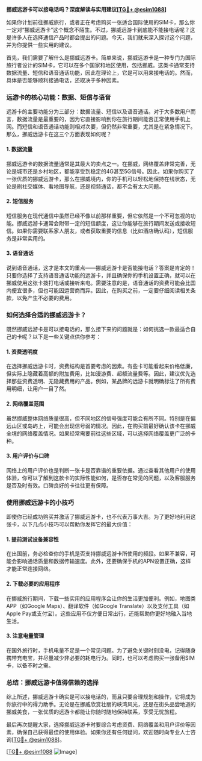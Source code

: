 **挪威远游卡可以接电话吗？深度解读与实用建议[[TG💪+ @esim1088](https://t.me/s/esim1088)]**

如果你计划前往挪威旅行，或者正在考虑购买一张适合国际使用的SIM卡，那么你一定对“挪威远游卡”这个概念不陌生。不过，挪威远游卡到底能不能接电话呢？这是许多人在选择通信产品时都会提出的问题。今天，我们就来深入探讨这个问题，并为你提供一些实用的建议。

首先，我们需要了解什么是挪威远游卡。简单来说，挪威远游卡是一种专门为国际旅行者设计的SIM卡，它可以在多个国家和地区使用，包括挪威。这类卡通常支持数据流量、短信和语音通话功能，因此在理论上，它是可以用来接电话的。然而，具体是否能够顺利接通电话，还取决于多种因素。

### **远游卡的核心功能：数据、短信与语音**

远游卡的主要功能分为三部分：数据流量、短信以及语音通话。对于大多数用户而言，数据流量是最重要的，因为它直接影响到你在旅行期间能否正常使用手机上网。而短信和语音通话功能则相对次要，但仍然非常重要，尤其是在紧急情况下。那么，挪威远游卡在这三个方面表现如何呢？

#### **1. 数据流量**
挪威远游卡的数据流量通常是其最大的卖点之一。在挪威，网络覆盖非常完善，无论是城市还是乡村地区，都能享受到稳定的4G甚至5G信号。因此，如果你购买了一张优质的挪威远游卡，那么在挪威境内，你的手机可以轻松地保持在线状态，无论是刷社交媒体、看地图导航，还是视频通话，都不会有太大问题。

#### **2. 短信服务**
短信服务在现代通信中虽然已经不像以前那样重要，但它依然是一个不可忽视的功能。挪威远游卡通常会附带一定的短信额度，这让你能够在旅行期间发送或接收短信。如果你需要联系家人朋友，或者获取重要的信息（比如酒店确认码），短信服务是非常实用的。

#### **3. 语音通话**
说到语音通话，这才是本文的重点——挪威远游卡是否能接电话？答案是肯定的！只要你选择了支持语音通话功能的远游卡，并且确保你的手机设置正确，就可以在挪威使用这张卡拨打电话或接听来电。需要注意的是，语音通话的资费可能会比国内便宜很多，但也可能因运营商而异。因此，在购买之前，一定要仔细阅读相关条款，以免产生不必要的费用。

### **如何选择合适的挪威远游卡？**

既然挪威远游卡是可以接电话的，那么接下来的问题就是：如何挑选一款最适合自己的卡呢？以下是一些关键点供你参考：

#### **1. 资费透明度**
在选择挪威远游卡时，资费结构是首要考虑的因素。有些卡可能看起来价格低廉，但实际上隐藏着高额的附加费用，比如漫游费、超额流量费等。因此，建议优先选择那些资费透明、无隐藏费用的产品。例如，某品牌的远游卡就明确标注了所有费用明细，让用户一目了然。

#### **2. 网络覆盖范围**
虽然挪威整体网络质量很高，但不同地区的信号强度可能会有所不同。特别是在偏远山区或岛屿上，可能会出现信号弱的情况。因此，在购买前最好确认该卡在挪威全境的网络覆盖情况。如果经常需要前往这些区域，可以选择网络覆盖更广泛的卡种。

#### **3. 用户评价与口碑**
网络上的用户评价也是判断一张卡是否靠谱的重要依据。通过查看其他用户的使用体验，你可以了解到这款卡的实际性能如何，是否存在常见的问题，以及客服服务是否及时有效。口碑良好的卡往往更有保障。

### **使用挪威远游卡的小技巧**

即使你已经成功购买并激活了挪威远游卡，也不代表万事大吉。为了更好地利用这张卡，以下几点小技巧可以帮助你发挥它的最大价值：

#### **1. 提前测试设备兼容性**
在出国前，务必检查你的手机是否支持挪威远游卡所使用的频段。如果不兼容，可能会影响通话质量和数据传输速度。此外，还要确保手机的APN设置正确，这样才能正常连接网络。

#### **2. 下载必要的应用程序**
在挪威旅行期间，下载一些实用的应用程序会让你的生活更加便利。例如，地图类APP（如Google Maps）、翻译软件（如Google Translate）以及支付工具（如Apple Pay或支付宝）。这些应用不仅方便日常出行，还能帮助你更好地融入当地生活。

#### **3. 注意电量管理**
在国外旅行时，手机电量不足是一个常见问题。为了避免关键时刻没电，记得随身携带充电宝，并尽量减少非必要的耗电行为。同时，也可以考虑购买一张备用SIM卡，以备不时之需。

### **总结：挪威远游卡值得信赖的选择**

综上所述，挪威远游卡确实是可以接电话的，而且只要合理规划和操作，它将成为你旅行中的得力助手。无论是在挪威欣赏壮丽的峡湾风光，还是在街头品尝地道的挪威美食，一张优质的远游卡都能让你随时随地保持联系，享受无忧旅程。

最后再次提醒大家，选择挪威远游卡时要综合考虑资费、网络覆盖和用户评价等因素，确保自己获得最佳的使用体验。如果你还有任何疑问，欢迎随时向专业人士咨询[[TG💪+ @esim1088](https://t.me/s/esim1088)]。

[[TG💪+ @esim1088](https://t.me/s/esim1088) ![Image](https://i.postimg.cc/4NQfJmqS/Snipaste-2025-05-13-00-14-12.png)]